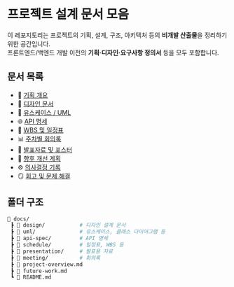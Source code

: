 # 프로젝트 설계 문서 모음

이 레포지토리는 프로젝트의 기획, 설계, 구조, 아키텍처 등의 **비개발 산출물**을 정리하기 위한 공간입니다.  
프론트엔드/백엔드 개발 이전의 **기획·디자인·요구사항 정의서** 등을 모두 포함합니다.

## 문서 목록

- 🎯 [기획 개요](./project-overview.md)
- 📐 [디자인 문서](./design/)
- 🧩 [유스케이스 / UML](./uml/)
- 🌐 [API 명세](./api-spec/)
- 📆 [WBS 및 일정표](./schedule/)
- 📊 [주차별 회의록](./meeting/)
- 🚀 [발표자료 및 포스터](./presentation/)
- 🧭 [향후 개선 계획](./future-work.md)
- ⚙️ [의사결정 기록](./decision-log.md)
- 🪞 [회고 및 문제 해결](./retrospective.md)  

## 폴더 구조

```bash
📁 docs/
 ┣ 📂 design/           # 디자인 설계 문서
 ┣ 📂 uml/              # 유스케이스, 클래스 다이어그램 등
 ┣ 📂 api-spec/         # API 명세
 ┣ 📂 schedule/         # 일정표, WBS 등
 ┣ 📂 presentation/     # 발표용 자료
 ┣ 📂 meeting/          # 회의록
 ┣ 📜 project-overview.md
 ┣ 📜 future-work.md
 ┗ 📜 README.md
